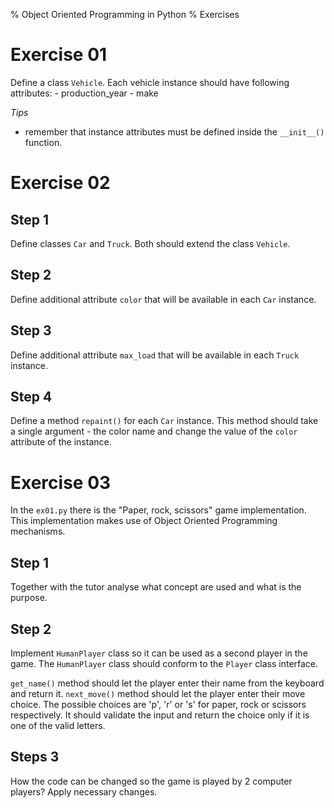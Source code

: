 % Object Oriented Programming in Python
% Exercises

# Exercise 01
Define a class `Vehicle`.
Each vehicle instance should have following attributes:
    - production_year
    - make

_Tips_
- remember that instance attributes must be defined inside the `__init__()` function.

# Exercise 02
## Step 1
Define classes `Car` and `Truck`.
Both should extend the class `Vehicle`.

## Step 2
Define additional attribute `color` that will be available in each `Car` instance.

## Step 3
Define additional attribute `max_load` that will be available in each `Truck` instance.

## Step 4
Define a method `repaint()` for each `Car` instance.
This method should take a single argument - the color name and change the value of the `color` attribute of the instance.


# Exercise 03
In the `ex01.py` there is the "Paper, rock, scissors" game implementation. This implementation makes use of Object Oriented Programming 
mechanisms.

## Step 1
Together with the tutor analyse what concept are used and what is the purpose.

## Step 2
Implement `HumanPlayer` class so it can be used as a second player in the game.
The `HumanPlayer` class should conform to the `Player` class interface.

`get_name()` method should let the player enter their name from the keyboard and return it.
`next_move()` method should let the player enter their move choice. The possible choices are 'p', 'r' or 's' for 
paper, rock or scissors respectively. It should validate the input and return the choice only if it is one of the valid letters.

## Steps 3
How the code can be changed so the game is played by 2 computer players?
Apply necessary changes.

